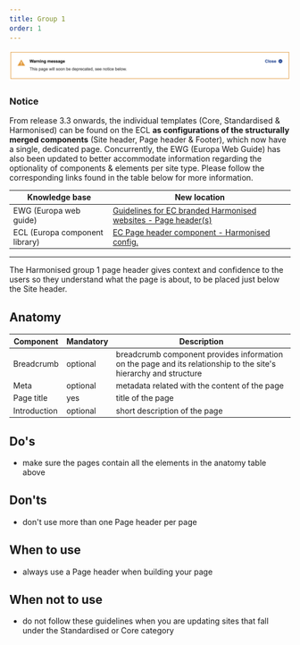 ```yaml
---
title: Group 1
order: 1
---
```


![](/cms-images/soon-to-be-deprecated-image.png)

### Notice

From release 3.3 onwards, the individual templates (Core, Standardised & Harmonised) can be found on the ECL **as configurations of the structurally merged components** (Site header, Page header & Footer), which now have a single, dedicated page. Concurrently, the EWG (Europa Web Guide) has also been updated to better accommodate information regarding the optionality of components & elements per site type. Please follow the corresponding links found in the table below for more information.

| Knowledge base                 | New location                                                                                                                                        |
| ------------------------------ | --------------------------------------------------------------------------------------------------------------------------------------------------- |
| EWG (Europa web guide)         | [Guidelines for EC branded Harmonised websites - Page header(s)](https://wikis.ec.europa.eu/display/WEBGUIDE/EC+branded+harmonised+websites+design) |
| ECL (Europa component library) | [EC Page header component - Harmonised config.](https://ec.europa.eu/component-library/ec/components/site-wide/page-header/code/)                   |

---

The Harmonised group 1 page header gives context and confidence to the users
so they understand what the page is about, to be placed just below the Site
header.

## Anatomy

| Component    | Mandatory | Description                                                                                                      |
| ------------ | --------- | ---------------------------------------------------------------------------------------------------------------- |
| Breadcrumb   | optional  | breadcrumb component provides information on the page and its relationship to the site's hierarchy and structure |
| Meta         | optional  | metadata related with the content of the page                                                                    |
| Page title   | yes       | title of the page                                                                                                |
| Introduction | optional  | short description of the page                                                                                    |

## Do's

- make sure the pages contain all the elements in the anatomy table above

## Don'ts

- don't use more than one Page header per page

## When to use

- always use a Page header when building your page

## When not to use

- do not follow these guidelines when you are updating sites that fall under the Standardised or Core category
